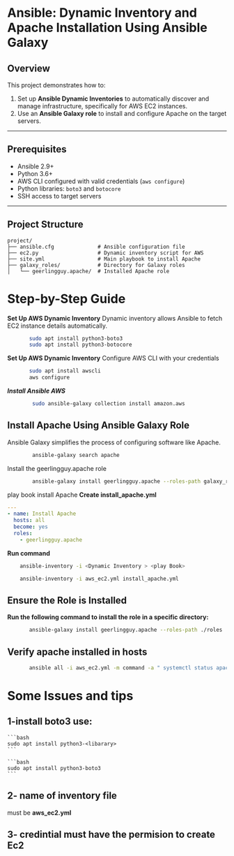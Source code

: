 # Ansible: Dynamic Inventory and Apache Installation Using Ansible Galaxy  

## Overview  
This project demonstrates how to:  
1. Set up **Ansible Dynamic Inventories** to automatically discover and manage infrastructure, specifically for AWS EC2 instances.  
2. Use an **Ansible Galaxy role** to install and configure Apache on the target servers.  

---

## Prerequisites  
- Ansible 2.9+  
- Python 3.6+  
- AWS CLI configured with valid credentials (`aws configure`)  
- Python libraries: `boto3` and `botocore`  
- SSH access to target servers  

---

## Project Structure  
```plaintext
project/
├── ansible.cfg              # Ansible configuration file
├── ec2.py                   # Dynamic inventory script for AWS
├── site.yml                 # Main playbook to install Apache
├── galaxy_roles/            # Directory for Galaxy roles
│   └── geerlingguy.apache/  # Installed Apache role

```
# Step-by-Step Guide
**Set Up AWS Dynamic Inventory**
Dynamic inventory allows Ansible to fetch EC2 instance details automatically.
```bash
       sudo apt install python3-boto3
       sudo apt install python3-botocore
```

**Set Up AWS Dynamic Inventory**
Configure AWS CLI with your credentials
```bash
       sudo apt install awscli
       aws configure
```
***Install Ansible AWS***
```bash
        sudo ansible-galaxy collection install amazon.aws
```
## Install Apache Using Ansible Galaxy Role

Ansible Galaxy simplifies the process of configuring software like Apache.
```bash
        ansible-galaxy search apache
```
Install the geerlingguy.apache role
```bash
        ansible-galaxy install geerlingguy.apache --roles-path galaxy_roles/
```
play book install Apache
**Create install_apache.yml**
```yaml
---
- name: Install Apache
  hosts: all
  become: yes
  roles:
    - geerlingguy.apache

```
**Run command**
  
  ```bash
      ansible-inventory -i <Dynamic Inventory > <play Book> 
  ```
  ```bash
      ansible-inventory -i aws_ec2.yml install_apache.yml 
  ```
## Ensure the Role is Installed
**Run the following command to install the role in a specific directory:**
```bash
       ansible-galaxy install geerlingguy.apache --roles-path ./roles
```
## Verify apache installed in hosts
```bash
       ansible all -i aws_ec2.yml -m command -a " systemctl status apache2 "
```
# Some Issues and tips

## 1-install boto3 use:
    ```bash
    sudo apt install python3-<libarary>
    ```
    
    ```bash
    sudo apt install python3-boto3
    ```

## 2- name of inventory file
must be **aws_ec2.yml**

## 3- credintial must have the permision to create Ec2
